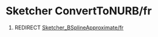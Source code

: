 # Sketcher ConvertToNURB/fr

1.  REDIRECT [Sketcher\_BSplineApproximate/fr](Sketcher_BSplineApproximate/fr.md)
